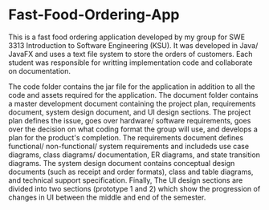 # Fast-Food-Ordering-App

This is a fast food ordering application developed by my group for SWE 3313 Introduction to Software Engineering (KSU). It was developed in Java/ JavaFX and uses a text file system to store the orders of customers. Each student was responsible for writting implementation code and collaborate on documentation.

The code folder contains the jar file for the application in addition to all the code and assets required for the application. The document folder contains a master development document containing the project plan, requirements document, system design document, and UI design sections. The project plan defines the issue, goes over hardware/ software requirements, goes over the decision on what coding format the group will use, and develops a plan for the product's completion. The requirements document defines functional/ non-functional/ system requirements and includeds use case diagrams, class diagrams/ documentation, ER diagrams, and state transition diagrams. The system design document contains conceptual design documents (such as receipt and order formats), class and table diagrams, and technical support specification. Finally, The UI design sections are divided into two sections (prototype 1 and 2) which show the progression of changes in UI between the middle and end of the semester.
